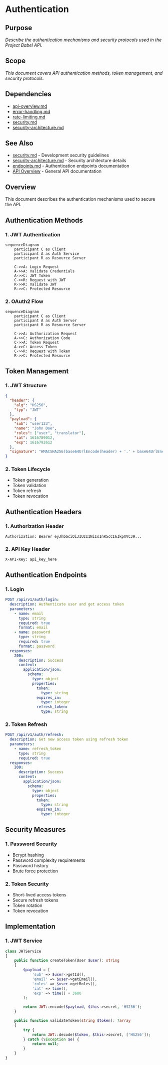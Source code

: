 # Authentication

## Purpose
_Describe the authentication mechanisms and security protocols used in the Project Babel API._

## Scope
_This document covers API authentication methods, token management, and security protocols._

## Dependencies
- [api-overview.md](api-overview.md)
- [error-handling.md](error-handling.md)
- [rate-limiting.md](rate-limiting.md)
- [security.md](../development/security.md)
- [security-architecture.md](../architecture/security-architecture.md)

## See Also
- [security.md](../development/security.md) - Development security guidelines
- [security-architecture.md](../architecture/security-architecture.md) - Security architecture details
- [endpoints.md](endpoints.md) - Authentication endpoints documentation
- [API Overview](api-overview.md) - General API documentation

## Overview

This document describes the authentication mechanisms used to secure the API.

## Authentication Methods

### 1. JWT Authentication
```mermaid
sequenceDiagram
    participant C as Client
    participant A as Auth Service
    participant R as Resource Server
    
    C->>A: Login Request
    A->>A: Validate Credentials
    A->>C: JWT Token
    C->>R: Request with JWT
    R->>R: Validate JWT
    R->>C: Protected Resource
```

### 2. OAuth2 Flow
```mermaid
sequenceDiagram
    participant C as Client
    participant A as Auth Server
    participant R as Resource Server
    
    C->>A: Authorization Request
    A->>C: Authorization Code
    C->>A: Token Request
    A->>C: Access Token
    C->>R: Request with Token
    R->>C: Protected Resource
```

## Token Management

### 1. JWT Structure
```json
{
  "header": {
    "alg": "HS256",
    "typ": "JWT"
  },
  "payload": {
    "sub": "user123",
    "name": "John Doe",
    "roles": ["user", "translator"],
    "iat": 1616789012,
    "exp": 1616792612
  },
  "signature": "HMACSHA256(base64UrlEncode(header) + '.' + base64UrlEncode(payload), secret)"
}
```

### 2. Token Lifecycle
- Token generation
- Token validation
- Token refresh
- Token revocation

## Authentication Headers

### 1. Authorization Header
```
Authorization: Bearer eyJhbGciOiJIUzI1NiIsInR5cCI6IkpXVCJ9...
```

### 2. API Key Header
```
X-API-Key: api_key_here
```

## Authentication Endpoints

### 1. Login
```yaml
POST /api/v1/auth/login:
  description: Authenticate user and get access token
  parameters:
    - name: email
      type: string
      required: true
      format: email
    - name: password
      type: string
      required: true
      format: password
  responses:
    200:
      description: Success
      content:
        application/json:
          schema:
            type: object
            properties:
              token:
                type: string
              expires_in:
                type: integer
              refresh_token:
                type: string
```

### 2. Token Refresh
```yaml
POST /api/v1/auth/refresh:
  description: Get new access token using refresh token
  parameters:
    - name: refresh_token
      type: string
      required: true
  responses:
    200:
      description: Success
      content:
        application/json:
          schema:
            type: object
            properties:
              token:
                type: string
              expires_in:
                type: integer
```

## Security Measures

### 1. Password Security
- Bcrypt hashing
- Password complexity requirements
- Password history
- Brute force protection

### 2. Token Security
- Short-lived access tokens
- Secure refresh tokens
- Token rotation
- Token revocation

## Implementation

### 1. JWT Service
```php
class JWTService
{
    public function createToken(User $user): string
    {
        $payload = [
            'sub' => $user->getId(),
            'email' => $user->getEmail(),
            'roles' => $user->getRoles(),
            'iat' => time(),
            'exp' => time() + 3600
        ];

        return JWT::encode($payload, $this->secret, 'HS256');
    }

    public function validateToken(string $token): ?array
    {
        try {
            return JWT::decode($token, $this->secret, ['HS256']);
        } catch (\Exception $e) {
            return null;
        }
    }
}
```